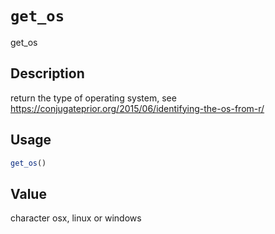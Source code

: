 # `get_os`

get_os


## Description

return the type of operating system, see https://conjugateprior.org/2015/06/identifying-the-os-from-r/


## Usage

```r
get_os()
```


## Value

character osx, linux or windows


